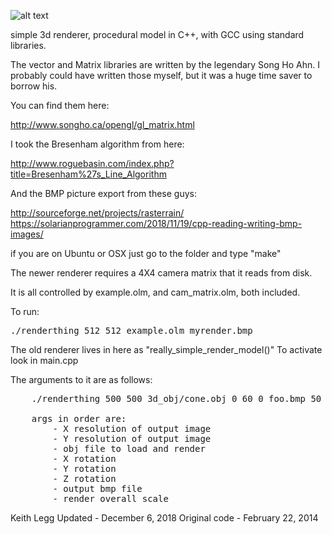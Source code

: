 

![alt text](https://raw.githubusercontent.com/keithlegg/render_thing/master/images/examples/monkey.jpg) 

simple 3d renderer, procedural model in C++, with GCC using standard libraries. 

The vector and Matrix libraries are written by the legendary Song Ho Ahn.
I probably could have written those myself, but it was a huge time saver to borrow his.

You can find them here: 

http://www.songho.ca/opengl/gl_matrix.html


I took the Bresenham algorithm from here:

http://www.roguebasin.com/index.php?title=Bresenham%27s_Line_Algorithm


And the BMP picture export from these guys:

http://sourceforge.net/projects/rasterrain/
https://solarianprogrammer.com/2018/11/19/cpp-reading-writing-bmp-images/


if you are on Ubuntu or OSX just go to the folder and type "make"

The newer renderer requires a 4X4 camera matrix that it reads from disk.

It is all controlled by example.olm, and cam_matrix.olm, both included. 

To run:
<pre>
./renderthing 512 512 example.olm myrender.bmp
</pre>



The old renderer lives in here as "really_simple_render_model()"
To activate look in main.cpp

The arguments to it are as follows:

<pre>
    ./renderthing 500 500 3d_obj/cone.obj 0 60 0 foo.bmp 50 

    args in order are:
        - X resolution of output image
        - Y resolution of output image
        - obj file to load and render
        - X rotation 
        - Y rotation
        - Z rotation 
        - output bmp file 
        - render overall scale
</pre>







Keith Legg
Updated       - December 6, 2018 
Original code - February 22, 2014




